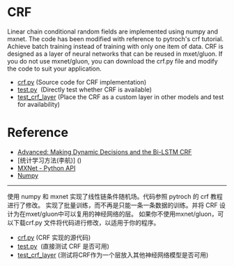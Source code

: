 # CRF
Linear chain conditional random fields are implemented using numpy and mxnet. 
The code has been modified with reference to pytroch's crf tutorial. 
Achieve batch training instead of training with only one item of data. 
CRF is designed as a layer of neural networks that can be reused in mxet/gluon.
If you do not use mxnet/gluon, you can download the crf.py file and modify the code to suit your application.
* [crf.py](./crf.py)  (Source code for CRF implementation)
* [test.py](./test.py)  (Directly test whether CRF is available)
* [test_crf_layer](./test_crf_layer.py)  (Place the CRF as a custom layer in other models and test for availability)

# Reference
* [Advanced: Making Dynamic Decisions and the Bi-LSTM CRF](http://pytorch.org/tutorials/beginner/nlp/advanced_tutorial.html)
* [统计学习方法(李航)] ()
* [MXNet - Python API](https://mxnet.incubator.apache.org/api/python/index.html)
* [Numpy](https://docs.scipy.org/doc/numpy/user/quickstart.html)
***
使用 numpy 和 mxnet 实现了线性链条件随机场。代码参照 pytroch 的 crf 教程进行了修改。
实现了批量训练，而不再是只能一条一条数据的训练。并将 CRF 设计为在mxet/gluon中可以复用的神经网络的层。
如果你不使用mxnet/gluon，可以下载crf.py 文件将代码进行修改，以适用于你的程序。
* [crf.py](./crf.py)  (CRF 实现的源代码)
* [test.py](./test.py)  (直接测试 CRF 是否可用)
* [test_crf_layer](./test_crf_layer.py)  (测试将CRF作为一个层放入其他神经网络模型是否可用)
